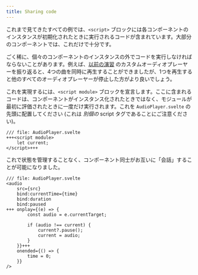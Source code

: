 ```yaml
---
title: Sharing code
---
```


これまで見てきたすべての例では、`<script>` ブロックには各コンポーネントのインスタンスが初期化されたときに実行されるコードが含まれています。大部分のコンポーネントでは、これだけで十分です。

ごく稀に、個々のコンポーネントのインスタンスの外でコードを実行しなければならないことがあります。例えば、[以前の演習](media-elements) のカスタムオーディオプレーヤーを振り返ると、4つの曲を同時に再生することができましたが、1つを再生すると他のすべてのオーディオプレーヤーが停止した方がより良いでしょう。

これを実現するには、`<script module>` ブロックを宣言します。ここに含まれるコードは、コンポーネントがインスタンス化されたときではなく、モジュールが最初に評価されたときに一度だけ実行されます。これを `AudioPlayer.svelte` の先頭に配置してください (これは _別個の_ script タグであることにご注意ください)。

```svelte
/// file: AudioPlayer.svelte
+++<script module>
	let current;
</script>+++
```

これで状態を管理することなく、コンポーネント同士がお互いに「会話」することが可能になりました。

```svelte
/// file: AudioPlayer.svelte
<audio
	src={src}
	bind:currentTime={time}
	bind:duration
	bind:paused
+++	onplay={(e) => {
		const audio = e.currentTarget;

		if (audio !== current) {
			current?.pause();
			current = audio;
		}
	}}+++
	onended={() => {
		time = 0;
	}}
/>
```
